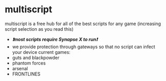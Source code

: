 # multiscript

multiscript is a free hub for all of the best scripts for any game (increasing script selection as you read this)
 * ***❗most scripts require Synapse X to run❗***
 * we provide protection through gateways so that no script can infect your device
 current games:
 * guts and blackpowder
 * phantom forces
 * arsenal
 * FRONTLINES
